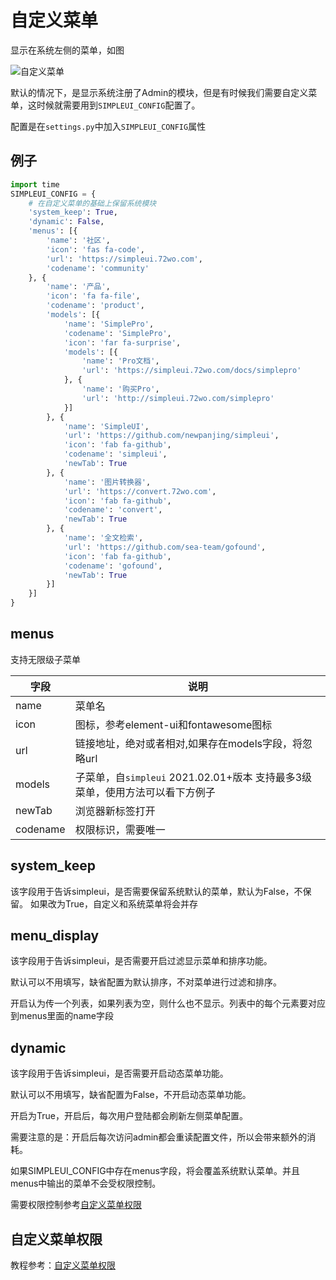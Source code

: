 
# 自定义菜单

显示在系统左侧的菜单，如图

![自定义菜单](/menu.png)

默认的情况下，是显示系统注册了Admin的模块，但是有时候我们需要自定义菜单，这时候就需要用到`SIMPLEUI_CONFIG`配置了。

配置是在`settings.py`中加入`SIMPLEUI_CONFIG`属性



## 例子

```python
import time
SIMPLEUI_CONFIG = {
    # 在自定义菜单的基础上保留系统模块
    'system_keep': True,
    'dynamic': False,
    'menus': [{
        'name': '社区',
        'icon': 'fas fa-code',
        'url': 'https://simpleui.72wo.com',
        'codename': 'community'
    }, {
        'name': '产品',
        'icon': 'fa fa-file',
        'codename': 'product',
        'models': [{
            'name': 'SimplePro',
            'codename': 'SimplePro',
            'icon': 'far fa-surprise',
            'models': [{
                'name': 'Pro文档',
                'url': 'https://simpleui.72wo.com/docs/simplepro'
            }, {
                'name': '购买Pro',
                'url': 'http://simpleui.72wo.com/simplepro'
            }]
        }, {
            'name': 'SimpleUI',
            'url': 'https://github.com/newpanjing/simpleui',
            'icon': 'fab fa-github',
            'codename': 'simpleui',
            'newTab': True
        }, {
            'name': '图片转换器',
            'url': 'https://convert.72wo.com',
            'icon': 'fab fa-github',
            'codename': 'convert',
            'newTab': True
        }, {
            'name': '全文检索',
            'url': 'https://github.com/sea-team/gofound',
            'icon': 'fab fa-github',
            'codename': 'gofound',
            'newTab': True
        }]
    }]
}
```

## menus

支持无限级子菜单

|字段|说明|
|---|---|
|name|菜单名|
|icon|图标，参考element-ui和fontawesome图标|
|url|链接地址，绝对或者相对,如果存在models字段，将忽略url|
|models|子菜单，自`simpleui` 2021.02.01+版本 支持最多3级菜单，使用方法可以看下方例子|
|newTab|浏览器新标签打开|
|codename|权限标识，需要唯一|


## system_keep

该字段用于告诉simpleui，是否需要保留系统默认的菜单，默认为False，不保留。
如果改为True，自定义和系统菜单将会并存

## menu_display
该字段用于告诉simpleui，是否需要开启过滤显示菜单和排序功能。

默认可以不用填写，缺省配置为默认排序，不对菜单进行过滤和排序。

开启认为传一个列表，如果列表为空，则什么也不显示。列表中的每个元素要对应到menus里面的name字段

## dynamic 

该字段用于告诉simpleui，是否需要开启动态菜单功能。

默认可以不用填写，缺省配置为False，不开启动态菜单功能。

开启为True，开启后，每次用户登陆都会刷新左侧菜单配置。

需要注意的是：开启后每次访问admin都会重读配置文件，所以会带来额外的消耗。

如果SIMPLEUI_CONFIG中存在menus字段，将会覆盖系统默认菜单。并且menus中输出的菜单不会受权限控制。

需要权限控制参考[自定义菜单权限](/config/permissions.md)

## 自定义菜单权限

教程参考：[自定义菜单权限](https://www.mldoo.com/topic/221)